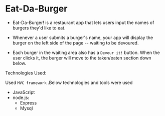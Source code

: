 # Eat-Da-Burger

- Eat-Da-Burger! is a restaurant app that lets users input the names of burgers they'd like to eat.

- Whenever a user submits a burger's name, your app will display the burger on the left side of the page -- waiting to be devoured.

- Each burger in the waiting area also has a `Devour it!` button. When the user clicks it, the burger will move to the taken/eaten section down below.

Technologies Used:

Used `MVC framework` .Below technologies and tools were used

- JavaScript
- node.js:
  - Express
  - Mysql
